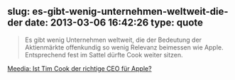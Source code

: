 slug: es-gibt-wenig-unternehmen-weltweit-die-der
date: 2013-03-06 16:42:26
type: quote
---

> Es gibt wenig Unternehmen weltweit, die der Bedeutung der Aktienmärkte offenkundig so wenig Relevanz beimessen wie Apple. Entsprechend fest im Sattel dürfte Cook weiter sitzen.

[Meedia: Ist Tim Cook der richtige CEO für Apple?](http://meedia.de/background/meedia-blogs/nils-jacobsen/nils-jacobsen-post/article/ist-tim-cook-der-richtige-ceo-fr-apple_100044767.html)
